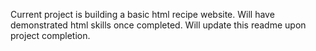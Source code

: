 Current project is building a basic html recipe website. Will have demonstrated html skills once completed. Will update this readme upon project completion. 